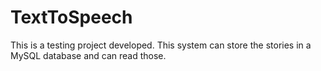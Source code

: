 # TextToSpeech
This is a testing project developed.
This system can store the stories in a MySQL database and can read those.
